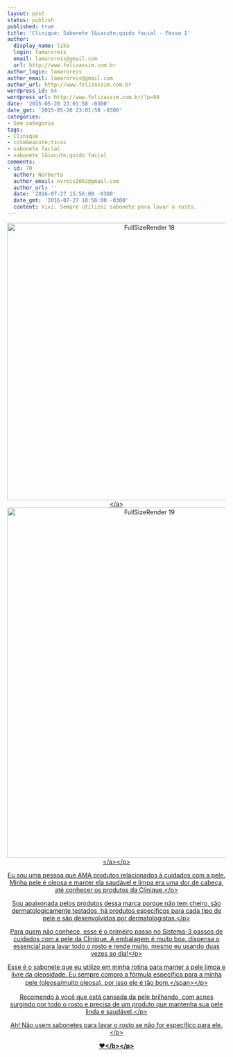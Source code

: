 ```yaml
---
layout: post
status: publish
published: true
title: 'Clinique: Sabonete l&iacute;quido facial - Passo 1'
author:
  display_name: lika
  login: lamaroreis
  email: lamaroreis@gmail.com
  url: http://www.felizassim.com.br
author_login: lamaroreis
author_email: lamaroreis@gmail.com
author_url: http://www.felizassim.com.br
wordpress_id: 94
wordpress_url: http://www.felizassim.com.br/?p=94
date: '2015-05-20 23:01:58 -0300'
date_gmt: '2015-05-20 23:01:58 -0300'
categories:
- Sem categoria
tags:
- Clinique
- cosm&eacute;ticos
- sabonete facial
- sabonete l&iacute;quido facial
comments:
- id: 70
  author: Norberto
  author_email: nvreis2002@gmail.com
  author_url: ''
  date: '2016-07-27 15:56:00 -0300'
  date_gmt: '2016-07-27 18:56:00 -0300'
  content: Vixi. Sempre utilizei sabonete para lavar o rosto.
---
```

<p style="text-align: center;"><a href="http:&#47;&#47;52.88.2.168&#47;wp-content&#47;uploads&#47;2015&#47;05&#47;FullSizeRender-18.jpg"><img class="aligncenter wp-image-96 size-large" src="http:&#47;&#47;52.88.2.168&#47;wp-content&#47;uploads&#47;2015&#47;05&#47;FullSizeRender-18-1024x1024.jpg" alt="FullSizeRender 18" width="640" height="640" &#47;><&#47;a> <a href="http:&#47;&#47;52.88.2.168&#47;wp-content&#47;uploads&#47;2015&#47;05&#47;FullSizeRender-19.jpg"><img class="aligncenter wp-image-97 size-large" src="http:&#47;&#47;52.88.2.168&#47;wp-content&#47;uploads&#47;2015&#47;05&#47;FullSizeRender-19-810x1024.jpg" alt="FullSizeRender 19" width="640" height="809" &#47;><&#47;a><&#47;p></p>
<p style="text-align: center;">Eu sou uma pessoa que AMA produtos relacionados &agrave; cuidados com a pele. Minha pele &eacute; oleosa e manter ela saud&aacute;vel e limpa era uma dor de cabe&ccedil;a, at&eacute; conhecer&nbsp;os produtos da Clinique.<&#47;p></p>
<p style="text-align: center;">Sou apaixonada pelos produtos dessa marca porque&nbsp;n&atilde;o tem cheiro, s&atilde;o dermatologicamente&nbsp;testados, h&aacute; produtos espec&iacute;ficos para cada tipo de pele e s&atilde;o desenvolvidos por dermatologistas.<&#47;p></p>
<p style="text-align: center;">Para quem n&atilde;o conhece, esse &eacute; o primeiro passo no Sistema-3 passos de cuidados com a pele da Clinique. A embalagem &eacute; muito boa, dispensa o essencial para lavar todo o rosto e rende muito, mesmo eu usando duas vezes ao dia!<&#47;p></p>
<p style="text-align: center;">Esse &eacute; o sabonete que eu utilizo em minha rotina para manter a pele limpa e livre da oleosidade. Eu sempre compro a f&oacute;rmula espec&iacute;fica para a minha pele (oleosa&#47;muito oleosa),&nbsp;<span style="line-height: 1.5;">por isso ele &eacute; t&atilde;o bom.<&#47;span><&#47;p></p>
<p style="text-align: center;">Recomendo &agrave; voc&ecirc; que est&aacute; cansada da pele brilhando, com acnes surgindo por&nbsp;todo o rosto e precisa de um produto que mantenha sua pele linda e saud&aacute;vel.<&#47;p></p>
<p style="text-align: center;">Ah! N&atilde;o usem sabonetes para lavar o rosto se n&atilde;o for&nbsp;espec&iacute;fico para ele.<&#47;p></p>
<p style="text-align: center;"><b>&hearts;<&#47;b><&#47;p></p>
